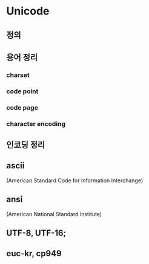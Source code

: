 # Unicode

## 정의


## 용어 정리
### charset
### code point
### code page
### character encoding


## 인코딩 정리
## ascii
(American Standard Code for Information Interchange)

## ansi
(American National Standard Institute)

## UTF-8, UTF-16;
## euc-kr, cp949
